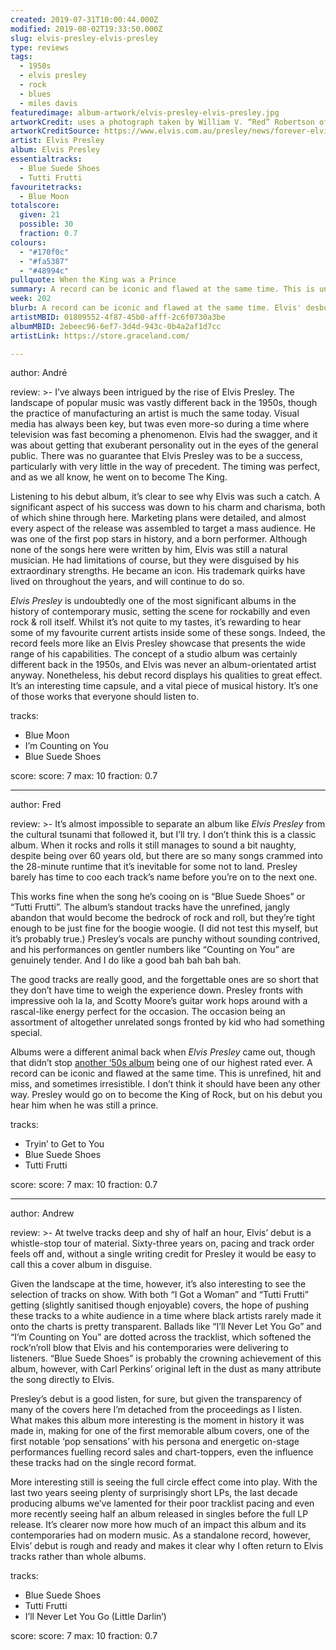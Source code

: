 ```yaml
---
created: 2019-07-31T10:00:44.000Z
modified: 2019-08-02T19:33:50.000Z
slug: elvis-presley-elvis-presley
type: reviews
tags:
  - 1950s
  - elvis presley
  - rock
  - blues
  - miles davis
featuredimage: album-artwork/elvis-presley-elvis-presley.jpg
artworkCredit: uses a photograph taken by William V. “Red” Robertson of Robertson & Fresch. It captures Presley performing at the Fort Homer Hesterly Armory in Tampa, Florida, on July 31, 1955. Presley was a support act for Andy Griffith that night and was yet to reach the national charts, but that didn’t keep him from rocking out.
artworkCreditSource: https://www.elvis.com.au/presley/news/forever-elvis-in-tampa.shtml
artist: Elvis Presley
album: Elvis Presley
essentialtracks:
  - Blue Suede Shoes
  - Tutti Frutti
favouritetracks:
  - Blue Moon
totalscore:
  given: 21
  possible: 30
  fraction: 0.7
colours:
  - "#170f0c"
  - "#fa5387"
  - "#48994c"
pullquote: When the King was a Prince
summary: A record can be iconic and flawed at the same time. This is unrefined, hit and miss, and sometimes irresistible. I don’t think it should have been any other way.
week: 202
blurb: A record can be iconic and flawed at the same time. Elvis' desbut is unrefined, hit and miss, and sometimes irresistible. Could it be any other way?
artistMBID: 01809552-4f87-45b0-afff-2c6f0730a3be
albumMBID: 2ebeec96-6ef7-3d4d-943c-0b4a2af1d7cc
artistLink: https://store.graceland.com/

---
```


author: André

review: >-
  I’ve always been intrigued by the rise of Elvis Presley. The landscape of popular music was vastly different back in the 1950s, though the practice of manufacturing an artist is much the same today. Visual media has always been key, but twas even more-so during a time where television was fast becoming a phenomenon. Elvis had the swagger, and it was about getting that exuberant personality out in the eyes of the general public. There was no guarantee that Elvis Presley was to be a success, particularly with very little in the way of precedent. The timing was perfect, and as we all know, he went on to become The King.

  Listening to his debut album, it’s clear to see why Elvis was such a catch. A significant aspect of his success was down to his charm and charisma, both of which shine through here. Marketing plans were detailed, and almost every aspect of the release was assembled to target a mass audience. He was one of the first pop stars in history, and a born performer. Although none of the songs here were written by him, Elvis was still a natural musician. He had limitations of course, but they were disguised by his extraordinary strengths. He became an icon. His trademark quirks have lived on throughout the years, and will continue to do so.

  *Elvis Presley* is undoubtedly one of the most significant albums in the history of contemporary music, setting the scene for rockabilly and even rock & roll itself. Whilst it’s not quite to my tastes, it’s rewarding to hear some of my favourite current artists inside some of these songs. Indeed, the record feels more like an Elvis Presley showcase that presents the wide range of his capabilities. The concept of a studio album was certainly different back in the 1950s, and Elvis was never an album-orientated artist anyway. Nonetheless, his debut record displays his qualities to great effect. It’s an interesting time capsule, and a vital piece of musical history. It’s one of those works that everyone should listen to.

tracks:
  - Blue Moon
  - ­­I’m Counting on You
  - ­­Blue Suede Shoes

score:
  score: 7
  max: 10
  fraction: 0.7

---
author: Fred

review: >-
  It’s almost impossible to separate an album like *Elvis Presley* from the cultural tsunami that followed it, but I’ll try. I don’t think this is a classic album. When it rocks and rolls it still manages to sound a bit naughty, despite being over 60 years old, but there are so many songs crammed into the 28-minute runtime that it’s inevitable for some not to land. Presley barely has time to coo each track’s name before you’re on to the next one.

  This works fine when the song he’s cooing on is “Blue Suede Shoes” or “Tutti Frutti”. The album’s standout tracks have the unrefined, jangly abandon that would become the bedrock of rock and roll, but they’re tight enough to be just fine for the boogie woogie. (I did not test this myself, but it’s probably true.) Presley’s vocals are punchy without sounding contrived, and his performances on gentler numbers like “Counting on You” are genuinely tender. And I do like a good bah bah bah bah.

  The good tracks are really good, and the forgettable ones are so short that they don’t have time to weigh the experience down. Presley fronts with impressive ooh la la, and Scotty Moore’s guitar work hops around with a rascal-like energy perfect for the occasion. The occasion being an assortment of altogether unrelated songs fronted by kid who had something special.

  Albums were a different animal back when *Elvis Presley* came out, though that didn’t stop [another ‘50s album](/reviews/miles-davis-kind-of-blue/) being one of our highest rated ever. A record can be iconic and flawed at the same time. This is unrefined, hit and miss, and sometimes irresistible. I don’t think it should have been any other way. Presley would go on to become the King of Rock, but on his debut you hear him when he was still a prince.

tracks:
  - Tryin’ to Get to You
  - ­­Blue Suede Shoes
  - ­­Tutti Frutti

score:
  score: 7
  max: 10
  fraction: 0.7

---
author: Andrew

review: >-
  At twelve tracks deep and shy of half an hour, Elvis’ debut is a whistle-stop tour of material. Sixty-three years on, pacing and track order feels off and, without a single writing credit for Presley it would be easy to call this a cover album in disguise.

  Given the landscape at the time, however, it’s also interesting to see the selection of tracks on show. With both “I Got a Woman” and “Tutti Frutti” getting (slightly sanitised though enjoyable) covers, the hope of pushing these tracks to a white audience in a time where black artists rarely made it onto the charts is pretty transparent. Ballads like “I’ll Never Let You Go” and “I’m Counting on You” are dotted across the tracklist, which softened the rock’n’roll blow that Elvis and his contemporaries were delivering to listeners. “Blue Suede Shoes” is probably the crowning achievement of this album, however, with Carl Perkins’ original left in the dust as many attribute the song directly to Elvis.

  Presley’s debut is a good listen, for sure, but given the transparency of many of the covers here I’m detached from the proceedings as I listen. What makes this album more interesting is the moment in history it was made in, making for one of the first memorable album covers, one of the first notable ‘pop sensations’ with his persona and energetic on-stage performances fuelling record sales and chart-toppers, even the influence these tracks had on the single record format.

  More interesting still is seeing the full circle effect come into play. With the last two years seeing plenty of surprisingly short LPs, the last decade producing albums we’ve lamented for their poor tracklist pacing and even more recently seeing half an album released in singles before the full LP release. It’s clearer now more how much of an impact this album and its contemporaries had on modern music. As a standalone record, however, Elvis’ debut is rough and ready and makes it clear why I often return to Elvis tracks rather than whole albums.

tracks:
  - Blue Suede Shoes
  - ­­Tutti Frutti
  - ­­I’ll Never Let You Go (Little Darlin’)
  
score:
  score: 7
  max: 10
  fraction: 0.7
